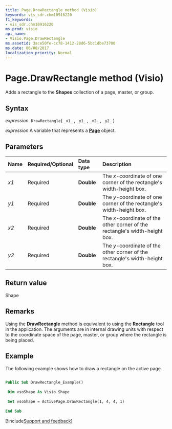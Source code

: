 ```yaml
---
title: Page.DrawRectangle method (Visio)
keywords: vis_sdr.chm10916220
f1_keywords:
- vis_sdr.chm10916220
ms.prod: visio
api_name:
- Visio.Page.DrawRectangle
ms.assetid: 3ace50fe-cc78-1412-28d6-5bc1dbe73700
ms.date: 06/08/2017
localization_priority: Normal
---
```



# Page.DrawRectangle method (Visio)

Adds a rectangle to the  **Shapes** collection of a page, master, or group.


## Syntax

_expression_. `DrawRectangle`( `_x1_` , `_y1_` , `_x2_` , `_y2_` )

_expression_ A variable that represents a **[Page](Visio.Page.md)** object.


## Parameters



|Name|Required/Optional|Data type|Description|
|:-----|:-----|:-----|:-----|
| _x1_|Required| **Double**|The  _x_-coordinate of one corner of the rectangle's width-height box.|
| _y1_|Required| **Double**|The  _y_-coordinate of one corner of the rectangle's width-height box.|
| _x2_|Required| **Double**|The  _x_-coordinate of the other corner of the rectangle's width-height box.|
| _y2_|Required| **Double**|The  _y_-coordinate of the other corner of the rectangle's width-height box.|

## Return value

Shape


## Remarks

Using the  **DrawRectangle** method is equivalent to using the **Rectangle** tool in the application. The arguments are in internal drawing units with respect to the coordinate space of the page, master, or group where the rectangle is being placed.


## Example

The following example shows how to draw a rectangle on the active page.


```vb
 
Public Sub DrawRectangle_Example() 
 
 Dim vsoShape As Visio.Shape 
 
 Set vsoShape = ActivePage.DrawRectangle(1, 4, 4, 1) 
 
End Sub
```

[!include[Support and feedback](~/includes/feedback-boilerplate.md)]